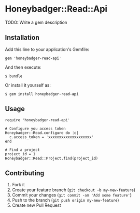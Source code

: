 # Honeybadger::Read::Api

TODO: Write a gem description

## Installation

Add this line to your application's Gemfile:

    gem 'honeybadger-read-api'

And then execute:

    $ bundle

Or install it yourself as:

    $ gem install honeybadger-read-api

## Usage

```
require 'honeybadger-read-api'

# Configure you access token
Honeybadger::Read.configure do |c|
  c.access_token = 'xxxxxxxxxxxxxxxxxxxx'
end

# Find a project
project_id = 1
Honeybadger::Read::Project.find(project_id)

```

## Contributing

1. Fork it
2. Create your feature branch (`git checkout -b my-new-feature`)
3. Commit your changes (`git commit -am 'Add some feature'`)
4. Push to the branch (`git push origin my-new-feature`)
5. Create new Pull Request
